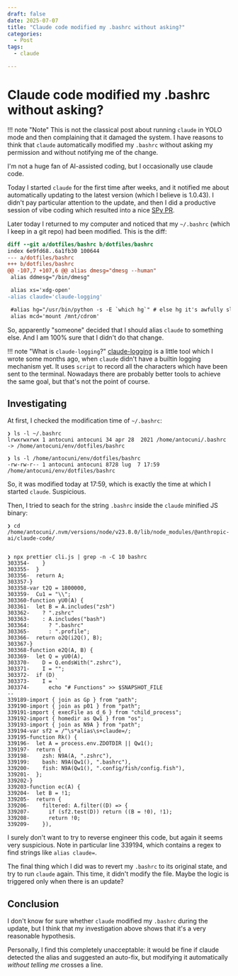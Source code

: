 ```yaml
---
draft: false
date: 2025-07-07
title: "Claude code modified my .bashrc without asking?"
categories:
  - Post
tags:
  - claude

---
```


# Claude code modified my .bashrc without asking?

!!! note "Note"
    This is not the classical post about running `claude` in
    YOLO mode and then complaining that it damaged the system. I have reasons
    to think that `claude` automatically modified my `.bashrc` without asking
    my permission and without notifying me of the change.

<!-- more -->

I'm not a huge fan of AI-assisted coding, but I occasionally use claude code.

Today I started `claude` for the first time after weeks, and it notified me
about automatically updating to the latest version (which I believe is
1.0.43). I didn't pay particular attention to the update, and then I did a
productive session of vibe coding which resulted into a nice
[SPy PR](https://github.com/spylang/spy/pull/194).

Later today I returned to my computer and noticed that my `~/.bashrc` (which I
keep in a git repo) had been modified. This is the diff:

```diff
diff --git a/dotfiles/bashrc b/dotfiles/bashrc
index 6e9fd68..6a1fb30 100644
--- a/dotfiles/bashrc
+++ b/dotfiles/bashrc
@@ -107,7 +107,6 @@ alias dmesg="dmesg --human"
 alias ddmesg="/bin/dmesg"

 alias xs='xdg-open'
-alias claude='claude-logging'

 #alias hg="/usr/bin/python -s -E `which hg`" # else hg it's awfully slow to start
 alias mcd='mount /mnt/cdrom'
```

So, apparently "someone" decided that I should alias `claude` to something
else. And I am 100% sure that I didn't do that change.

!!! note "What is `claude-logging`?"
    [claude-logging](https://github.com/antocuni/claude-logging/) is a little
    tool which I wrote some months ago, when `claude` didn't have a builtin
    logging mechanism yet. It uses `script` to record all the characters which
    have been sent to the terminal.  Nowadays there are probably better tools
    to achieve the same goal, but that's not the point of course.

## Investigating

At first, I checked the modification time of `~/.bashrc`:

```
❯ ls -l ~/.bashrc
lrwxrwxrwx 1 antocuni antocuni 34 apr 28  2021 /home/antocuni/.bashrc -> /home/antocuni/env/dotfiles/bashrc

❯ ls -l /home/antocuni/env/dotfiles/bashrc
-rw-rw-r-- 1 antocuni antocuni 8728 lug  7 17:59 /home/antocuni/env/dotfiles/bashrc
```

So, it was modified today at 17:59, which is exactly the time at which I
started `claude`. Suspicious.

Then, I tried to seach for the string `.bashrc` inside the `claude` minified
JS binary:

```
❯ cd /home/antocuni/.nvm/versions/node/v23.8.0/lib/node_modules/@anthropic-ai/claude-code/


❯ npx prettier cli.js | grep -n -C 10 bashrc
303354-    }
303355-  }
303356-  return A;
303357-}
303358-var t2Q = 1800000,
303359-  Cu1 = "\\";
303360-function yU0(A) {
303361-  let B = A.includes("zsh")
303362-    ? ".zshrc"
303363-    : A.includes("bash")
303364:      ? ".bashrc"
303365-      : ".profile";
303366-  return o2Q(i2Q(), B);
303367-}
303368-function e2Q(A, B) {
303369-  let Q = yU0(A),
303370-    D = Q.endsWith(".zshrc"),
303371-    I = "";
303372-  if (D)
303373-    I = `
303374-      echo "# Functions" >> $SNAPSHOT_FILE
--
339189-import { join as Gp } from "path";
339190-import { join as p01 } from "path";
339191-import { execFile as d_6 } from "child_process";
339192-import { homedir as Qw1 } from "os";
339193-import { join as N9A } from "path";
339194-var sf2 = /^\s*alias\s+claude=/;
339195-function Rk() {
339196-  let A = process.env.ZDOTDIR || Qw1();
339197-  return {
339198-    zsh: N9A(A, ".zshrc"),
339199:    bash: N9A(Qw1(), ".bashrc"),
339200-    fish: N9A(Qw1(), ".config/fish/config.fish"),
339201-  };
339202-}
339203-function ec(A) {
339204-  let B = !1;
339205-  return {
339206-    filtered: A.filter((D) => {
339207-      if (sf2.test(D)) return ((B = !0), !1);
339208-      return !0;
339209-    }),
```

I surely don't want to try to reverse engineer this code, but again it seems
very suspicious. Note in particular line 339194, which contains a regex to
find strings like `alias claude=`.

The final thing which I did was to revert my `.bashrc` to its original state,
and try to run `claude` again. This time, it didn't modify the file. Maybe the
logic is triggered only when there is an update?

## Conclusion

I don't know for sure whether `claude` modified my `.bashrc` during the
update, but I think that my investigation above shows that it's a very
reasonable hypothesis.

Personally, I find this completely unacceptable: it would be fine if claude
detected the alias and suggested an auto-fix, but modifying it automatically
*without telling me* crosses a line.
